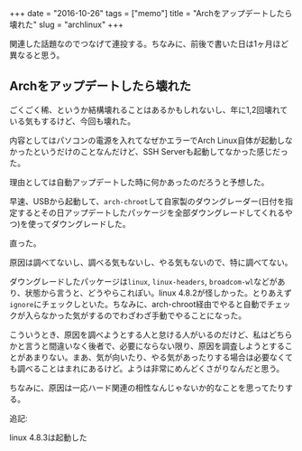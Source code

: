 +++
date = "2016-10-26"
tags =  ["memo"]
title = "Archをアップデートしたら壊れた"
slug = "archlinux"
+++

関連した話題なのでつなげて連投する。ちなみに、前後で書いた日は1ヶ月ほど異なると思う。

## Archをアップデートしたら壊れた		

ごくごく稀、というか結構壊れることはあるかもしれないし、年に1,2回壊れている気もするけど、今回も壊れた。

内容としてはパソコンの電源を入れてなぜかエラーでArch Linux自体が起動しなかったというだけのことなんだけど、SSH Serverも起動してなかった感じだった。

理由としては自動アップデートした時に何かあったのだろうと予想した。

早速、USBから起動して、`arch-chroot`して自家製のダウングレーダー(日付を指定するとその日アップデートしたパッケージを全部ダウングレードしてくれるやつ)を使ってダウングレードした。

直った。

原因は調べてないし、調べる気もないし、やる気もないので、特に調べてない。

ダウングレードしたパッケージは`linux`, `linux-headers`, `broadcom-wl`などがあり、状態から言うと、どうやらこれぽい。linux 4.8.2が怪しかった。とりあえず`ignore`にチェックしといた。ちなみに、arch-chroot経由でやると自動でチェックが入らなかった気がするのでわざわざ手動でやることになった。

こういうとき、原因を調べようとする人と怠ける人がいるのだけど、私はどちらかと言うと間違いなく後者で、必要にならない限り、原因を調査しようとすることがあまりない。まあ、気が向いたり、やる気があったりする場合は必要なくても調べることはまれにあるけど。ようは非常にめんどくさがりなんだと思う。

ちなみに、原因は一応ハード関連の相性なんじゃないか的なことを思ってたりする。

追記:

linux 4.8.3は起動した
		
